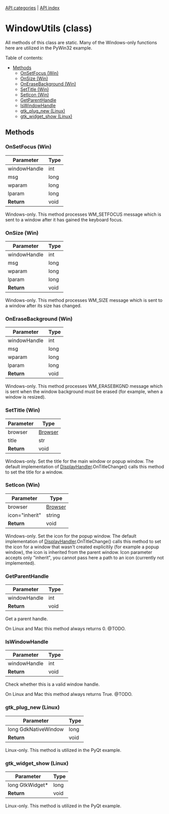 [API categories](API-categories.md) | [API index](API-index.md)


# WindowUtils (class)

All methods of this class are static. Many of the Windows-only functions here are utilized in the PyWin32 example.


Table of contents:
* [Methods](#methods)
  * [OnSetFocus (Win)](#onsetfocus-win)
  * [OnSize (Win)](#onsize-win)
  * [OnEraseBackground (Win)](#onerasebackground-win)
  * [SetTitle (Win)](#settitle-win)
  * [SetIcon (Win)](#seticon-win)
  * [GetParentHandle](#getparenthandle)
  * [IsWindowHandle](#iswindowhandle)
  * [gtk_plug_new (Linux)](#gtkplugnew-linux)
  * [gtk_widget_show (Linux)](#gtkwidgetshow-linux)


## Methods


### OnSetFocus (Win)

| Parameter | Type |
| --- | --- |
| windowHandle | int |
| msg | long |
| wparam | long |
| lparam | long |
| __Return__ | void |

Windows-only. This method processes WM_SETFOCUS message which is sent to a window after it has gained the keyboard focus.


### OnSize (Win)

| Parameter | Type |
| --- | --- |
| windowHandle | int |
| msg | long |
| wparam | long |
| lparam | long |
| __Return__ | void |

Windows-only. This method processes WM_SIZE message which is sent to a window after its size has changed.


### OnEraseBackground (Win)

| Parameter | Type |
| --- | --- |
| windowHandle | int |
| msg | long |
| wparam | long |
| lparam | long |
| __Return__ | void |

Windows-only. This method processes WM_ERASEBKGND message which is sent when the window background must be erased (for example, when a window is resized).


### SetTitle (Win)

| Parameter | Type |
| --- | --- |
| browser | [Browser](Browser.md) |
| title | str |
| __Return__ | void |

Windows-only. Set the title for the main window or popup window. The default implementation of [DisplayHandler](DisplayHandler.md).OnTitleChange() calls this method to set the title for a window.


### SetIcon (Win)

| Parameter | Type |
| --- | --- |
| browser | [Browser](Browser.md) |
| icon="inherit" | string |
| __Return__ | void |

Windows-only. Set the icon for the popup window. The default implementation of [DisplayHandler](DisplayHandler.md).OnTitleChange() calls this method to set the icon for a window that wasn't created explicitily (for example a popup window), the icon is inherited from the parent window. Icon parameter accepts only "inherit", you cannot pass here a path to an icon (currently not implemented).


### GetParentHandle

| Parameter | Type |
| --- | --- |
| windowHandle | int |
| __Return__ | void |

Get a parent handle.

On Linux and Mac this method always returns 0. @TODO.


### IsWindowHandle

| Parameter | Type |
| --- | --- |
| windowHandle | int |
| __Return__ | void |

Check whether this is a valid window handle.

On Linux and Mac this method always returns True. @TODO.


### gtk_plug_new (Linux)

| Parameter | Type |
| --- | --- |
| long GdkNativeWindow | long |
| __Return__ | void |

Linux-only. This method is utilized in the PyQt example.


### gtk_widget_show (Linux)

| Parameter | Type |
| --- | --- |
| long GtkWidget* | long |
| __Return__ | void |

Linux-only. This method is utilized in the PyQt example.

